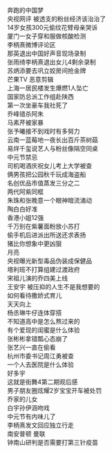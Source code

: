 奔跑的中国梦  
央视网评 被透支的粉丝经济该治治了  
14岁女孩300元偷纹花臂母亲哭诉  
厦门一女子穿和服做核酸检测  
李柄熹微博评论区  
那英退出中国好声音现场录制  
张雨绮李柄熹退出女儿4剩余录制  
苏炳添要去巩立姣房间抢金牌  
芒果TV 恶意剪辑  
上海一居民楼发生爆燃1人坠亡  
国家防总派工作组赴陕西  
第一次坐豪车我社死了  
乔峰错杀阿朱  
马素芹被家暴  
张予曦接不到戏时有多努力  
云南一蓝莓地一夜长出百斤茶树菇  
易烊千玺说艺人与粉丝像隔空同桌  
中元节禁忌  
司机喝酒庆祝女儿考上大学被查  
俩男孩把公园秋千玩成海盗船  
名创优品市值蒸发三分之二  
两代阿紫同框  
朱珠和张晚意一个眼神暗流涌动  
陶白白好准  
香港小姐12强  
千万别在紫薯面粉放小苏打  
偷手机后进派出所送还求表扬  
猪比你想象中更凶狠  
月亮  
央视曝光新型毒品伪装成保健品  
塔利班不打算组建过渡政府  
宋祖儿演的乔四美上线  
王安宇 被压抑的人生不是我想要的  
如何看待撒娇式育儿  
天天向上  
杨丞琳牛仔连体穿搭  
不知道高中是怎么熬过来的  
有个爱现的闺蜜是什么体验  
张彬彬拿错瓢心态崩了  
张艺兴一直在偷看  
杭州市委书记周江勇被查  
一个人去医院是什么体验  
好多宇  
这就是街舞4第二期观后感  
男子朋友圈炫耀2岁宝宝开车被处罚  
乔家的儿女  
白宇孙伊涵吻戏  
中元节有内味儿了  
李柄熹发文回应独立行走  
南安普顿 曼联  
钟南山研判是否需要打第三针疫苗  

